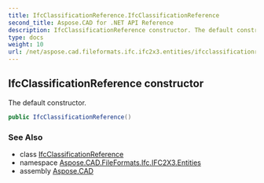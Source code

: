 ```yaml
---
title: IfcClassificationReference.IfcClassificationReference
second_title: Aspose.CAD for .NET API Reference
description: IfcClassificationReference constructor. The default constructor
type: docs
weight: 10
url: /net/aspose.cad.fileformats.ifc.ifc2x3.entities/ifcclassificationreference/ifcclassificationreference/
---
```

## IfcClassificationReference constructor

The default constructor.

```csharp
public IfcClassificationReference()
```

### See Also

* class [IfcClassificationReference](../)
* namespace [Aspose.CAD.FileFormats.Ifc.IFC2X3.Entities](../../ifcclassificationreference/)
* assembly [Aspose.CAD](../../../)


